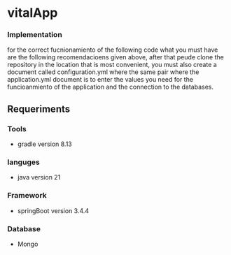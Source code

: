 # vitalApp

### Implementation
for the correct fucnionamiento of the following code what you must have are the following recomendacioens given above, after that peude clone the repository in the location that is most convenient, you must also create a document called configuration.yml where the same pair where the application.yml document is to enter the values you need for the funcioanmiento of the application and the connection to the databases.

## Requeriments
### Tools
  - gradle version 8.13
    
### languges
  - java version 21
    
### Framework
   - springBoot version 3.4.4
### Database

  - Mongo



